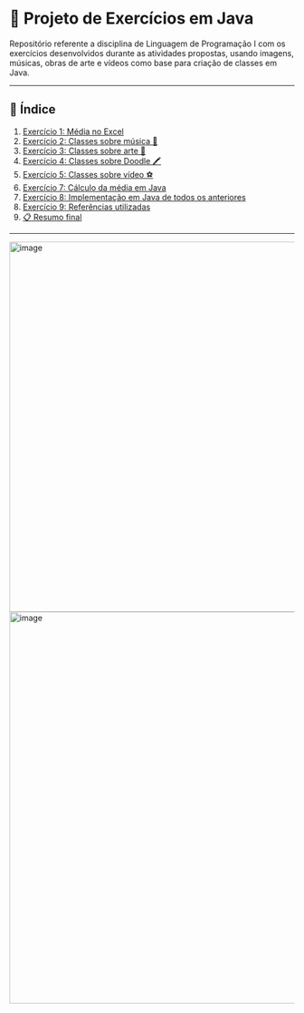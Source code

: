 # 🧠 Projeto de Exercícios em Java

Repositório referente a disciplina de Linguagem de Programação I com os exercícios desenvolvidos durante as atividades propostas, usando imagens, músicas, obras de arte e vídeos como base para criação de classes em Java.

---

## 📌 Índice

1. [Exercício 1: Média no Excel](#exercício-1-média-no-excel)
2. [Exercício 2: Classes sobre música 🎵](#exercício-2-classes-sobre-música)
3. [Exercício 3: Classes sobre arte 🎨](#exercício-3-classes-sobre-arte)
4. [Exercício 4: Classes sobre Doodle 🖍️](#exercício-4-classes-sobre-doodle)
5. [Exercício 5: Classes sobre vídeo ⚽](#exercício-5-classes-sobre-vídeo)
6. [Exercício 7: Cálculo da média em Java](#exercício-7-cálculo-da-média-em-java)
7. [Exercício 8: Implementação em Java de todos os anteriores](#exercício-8-implementação-em-java-dos-exercícios)
8. [Exercício 9: Referências utilizadas](#exercício-9-referências-utilizadas)
9. [📋 Resumo final](#resumo-das-atividades)

---



















<img width="1503" height="653" alt="image" src="https://github.com/user-attachments/assets/6b93151f-b34d-46e6-be63-7361c1bb723d" />
<img width="1501" height="691" alt="image" src="https://github.com/user-attachments/assets/7faf8d7c-1950-4f13-a7d2-9b1b65ea1288" />




